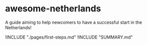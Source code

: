 # awesome-netherlands

A guide aiming to help newcomers to have a successful start in the Netherlands!

!INCLUDE "./pages/first-steps.md"
!INCLUDE "SUMMARY.md"
